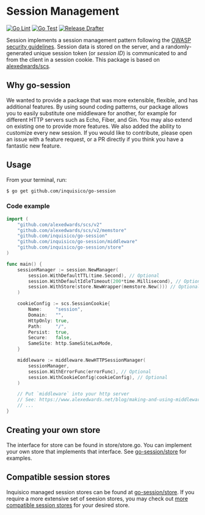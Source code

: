 # Session Management

[![Go Lint](https://github.com/inquisico/go-session/actions/workflows/golangci-lint-push.yaml/badge.svg)](https://github.com/inquisico/go-session/actions/workflows/golangci-lint-push.yaml) [![Go Test](https://github.com/inquisico/go-session/actions/workflows/go-test-push.yaml/badge.svg)](https://github.com/inquisico/go-session/actions/workflows/go-test-push.yaml) [![Release Drafter](https://github.com/inquisico/go-session/actions/workflows/release-drafter.yaml/badge.svg)](https://github.com/inquisico/go-session/actions/workflows/release-drafter.yaml)

Session implements a session management pattern following the [OWASP security guidelines](https://github.com/OWASP/CheatSheetSeries/blob/master/cheatsheets/Session_Management_Cheat_Sheet.md). Session data is stored on the server, and a randomly-generated unique session token (or *session ID*) is communicated to and from the client in a session cookie. This package is based on [alexedwards/scs](https://github.com/alexedwards/scs).

## Why go-session

We wanted to provide a package that was more extensible, flexible, and has additional features. By using sound coding patterns, our package allows you to easily substitute one middleware for another, for example for different HTTP servers such as Echo, Fiber, and Gin. You may also extend on existing one to provide more features. We also added the ability to customize every new session. If you would like to contribute, please open an issue with a feature request, or a PR directly if you think you have a fantastic new feature.

## Usage

From your terminal, run:
```
$ go get github.com/inquisico/go-session
```

### Code example

```go
import (
    "github.com/alexedwards/scs/v2"
    "github.com/alexedwards/scs/v2/memstore"
    "github.com/inquisico/go-session"
    "github.com/inquisico/go-session/middleware"
    "github.com/inquisico/go-session/store"
)

func main() {
    sessionManager := session.NewManager(
        session.WithDefaultTTL(time.Second), // Optional
        session.WithDefaultIdleTimeout(200*time.Millisecond), // Optional
        session.WithStore(store.NewWrapper(memstore.New())) // Optional (note: you will need to wrap the stores when using stores from github.com/alexedwards/scs)
    )

    cookieConfig := scs.SessionCookie{
        Name:     "session",
        Domain:   "",
        HttpOnly: true,
        Path:     "/",
        Persist:  true,
        Secure:   false,
        SameSite: http.SameSiteLaxMode,
    }

    middleware := middleware.NewHTTPSessionManager(
        sessionManager,
        session.WithErrorFunc(errorFunc), // Optional
        session.WithCookieConfig(cookieConfig), // Optional
    )

    // Put `middleware` into your http server
    // See: https://www.alexedwards.net/blog/making-and-using-middleware
    // ...
}
```

## Creating your own store

The interface for store can be found in store/store.go. You can implement your own store that implements that interface. See [go-session/store](github.com/inquisico/go-session/store) for examples.

## Compatible session stores

Inquisico managed session stores can be found at [go-session/store](github.com/inquisico/go-session/store). If you require a more extensive set of seesion stores, you may check out [more compatible session stores](https://github.com/alexedwards/scs#configuring-the-session-store) for your desired store.
